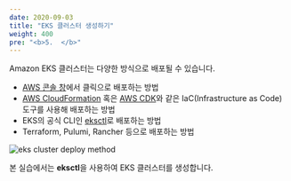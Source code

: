 ```yaml
---
date: 2020-09-03
title: "EKS 클러스터 생성하기"
weight: 400
pre: "<b>5.  </b>"
---
```


Amazon EKS 클러스터는 다양한 방식으로 배포될 수 있습니다.
- [AWS 콘솔 창](https://console.aws.amazon.com/eks/home#/)에서 클릭으로 배포하는 방법
- [AWS CloudFormation](https://docs.aws.amazon.com/AWSCloudFormation/latest/UserGuide/Welcome.html) 혹은 [AWS CDK](https://docs.aws.amazon.com/cdk/api/latest/)와 같은 IaC(Infrastructure as Code) 도구를 사용해 배포하는 방법
- EKS의 공식 CLI인 [eksctl](https://eksctl.io/)로 배포하는 방법
- Terraform, Pulumi, Rancher 등으로 배포하는 방법

![eks cluster deploy method](/images/eks_launch/deploy_eks_cluster.png)

본 실습에서는 **eksctl**을 사용하여 EKS 클러스터를 생성합니다.